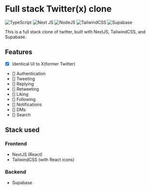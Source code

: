 # Full stack Twitter(x) clone

![TypeScript](https://img.shields.io/badge/typescript-%23007ACC.svg?style=for-the-badge&logo=typescript&logoColor=white) ![Next JS](https://img.shields.io/badge/Next-black?style=for-the-badge&logo=next.js&logoColor=white) ![NodeJS](https://img.shields.io/badge/node.js-6DA55F?style=for-the-badge&logo=node.js&logoColor=black) ![TailwindCSS](https://img.shields.io/badge/tailwindcss-%2338B2AC.svg?style=for-the-badge&logo=tailwind-css&logoColor=black) ![Supabase](https://img.shields.io/badge/Supabase-3ECF8E?style=for-the-badge&logo=supabase&logoColor=white)


This is a full stack clone of twitter, built with NextJS, TailwindCSS, and Supabase.

## Features

- [x] Identical UI to X(former Twitter)
- [] Authentication
- [] Tweeting
- [] Replying
- [] Retweeting
- [] Liking
- [] Following
- [] Notifications
- [] DMs
- [] Search

## Stack used

### Frontend

- NextJS (React)
- TailwindCSS (with React icons)

### Backend

- Supabase


<!-- 

1. Two folders client and server

2. Client is a NextJS app

 -->